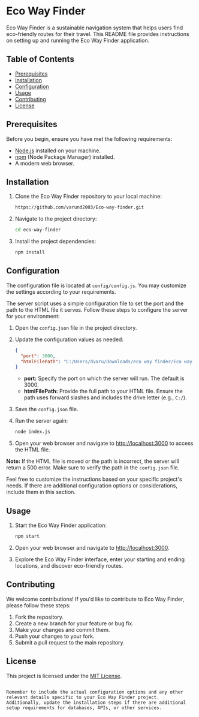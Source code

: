 # Eco Way Finder

Eco Way Finder is a sustainable navigation system that helps users find eco-friendly routes for their travel. This README file provides instructions on setting up and running the Eco Way Finder application.

## Table of Contents

- [Prerequisites](#prerequisites)
- [Installation](#installation)
- [Configuration](#configuration)
- [Usage](#usage)
- [Contributing](#contributing)
- [License](#license)

## Prerequisites

Before you begin, ensure you have met the following requirements:

- [Node.js](https://nodejs.org/) installed on your machine.
- [npm](https://www.npmjs.com/) (Node Package Manager) installed.
- A modern web browser.

## Installation

1. Clone the Eco Way Finder repository to your local machine:

   ```bash
   https://github.com/varund2003/Eco-way-finder.git
   ```

2. Navigate to the project directory:

   ```bash
   cd eco-way-finder
   ```

3. Install the project dependencies:

   ```bash
   npm install
   ```

## Configuration

The configuration file is located at `config/config.js`. You may customize the settings according to your requirements.

The server script uses a simple configuration file to set the port and the path to the HTML file it serves. Follow these steps to configure the server for your environment:

1. Open the `config.json` file in the project directory.

2. Update the configuration values as needed:

   ```json
   {
     "port": 3000,
     "htmlFilePath": "C:/Users/dvaru/Downloads/eco way finder/Eco way finder.html"
   }
   ```

   - **port:** Specify the port on which the server will run. The default is 3000.
   - **htmlFilePath:** Provide the full path to your HTML file. Ensure the path uses forward slashes and includes the drive letter (e.g., `C:/`).

3. Save the `config.json` file.

4. Run the server again:

   ```bash
   node index.js
   ```

5. Open your web browser and navigate to [http://localhost:3000](http://localhost:3000) to access the HTML file.

**Note:** If the HTML file is moved or the path is incorrect, the server will return a 500 error. Make sure to verify the path in the `config.json` file.

Feel free to customize the instructions based on your specific project's needs. If there are additional configuration options or considerations, include them in this section.

## Usage

1. Start the Eco Way Finder application:

   ```bash
   npm start
   ```

2. Open your web browser and navigate to [http://localhost:3000](http://localhost:3000).

3. Explore the Eco Way Finder interface, enter your starting and ending locations, and discover eco-friendly routes.

## Contributing

We welcome contributions! If you'd like to contribute to Eco Way Finder, please follow these steps:

1. Fork the repository.
2. Create a new branch for your feature or bug fix.
3. Make your changes and commit them.
4. Push your changes to your fork.
5. Submit a pull request to the main repository.

## License

This project is licensed under the [MIT License](LICENSE).
```

Remember to include the actual configuration options and any other relevant details specific to your Eco Way Finder project. Additionally, update the installation steps if there are additional setup requirements for databases, APIs, or other services.
